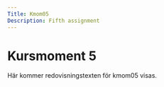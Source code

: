 ```yaml
---
Title: Kmom05
Description: Fifth assignment
---
```


 Kursmoment 5
======

Här kommer redovisningstexten för kmom05 visas.
